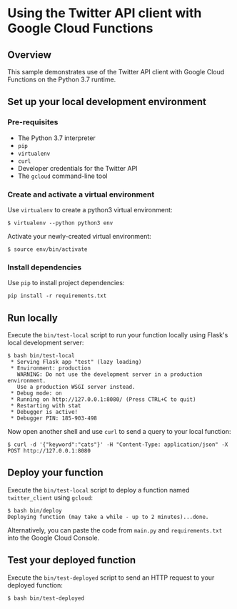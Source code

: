# Using the Twitter API client with Google Cloud Functions

## Overview

This sample demonstrates use of the Twitter API client with Google Cloud
Functions on the Python 3.7 runtime.

## Set up your local development environment

### Pre-requisites
* The Python 3.7 interpreter
* `pip`
* `virtualenv`
* `curl`
* Developer credentials for the Twitter API
* The `gcloud` command-line tool

### Create and activate a virtual environment
Use `virtualenv` to create a python3 virtual environment:
```console
$ virtualenv --python python3 env
```

Activate your newly-created virtual environment:
```console
$ source env/bin/activate
```

### Install dependencies
Use `pip` to install project dependencies:
```console
pip install -r requirements.txt
```

## Run locally
Execute the `bin/test-local` script to run your function locally using Flask's
local development server:
```console
$ bash bin/test-local
 * Serving Flask app "test" (lazy loading)
 * Environment: production
   WARNING: Do not use the development server in a production environment.
   Use a production WSGI server instead.
 * Debug mode: on
 * Running on http://127.0.0.1:8080/ (Press CTRL+C to quit)
 * Restarting with stat
 * Debugger is active!
 * Debugger PIN: 185-903-498
```

Now open another shell and use `curl` to send a query to your local function:
```console
$ curl -d '{"keyword":"cats"}' -H "Content-Type: application/json" -X POST http://127.0.0.1:8080
```

## Deploy your function
Execute the `bin/test-local` script to deploy a function named `twitter_client`
using `gcloud`:

```console
$ bash bin/deploy
Deploying function (may take a while - up to 2 minutes)...done.
```

Alternatively, you can paste the code from `main.py` and `requirements.txt`
into the Google Cloud Console.

## Test your deployed function
Execute the `bin/test-deployed` script to send an HTTP request to your deployed
function:

```console
$ bash bin/test-deployed
```